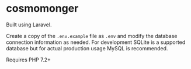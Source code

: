 # cosmomonger

Built using Laravel.

Create a copy of the `.env.example` file as `.env` and modify the database connection information as needed. For development SQLite is a supported database but for actual production usage MySQL is recommended.

Requires PHP 7.2+
